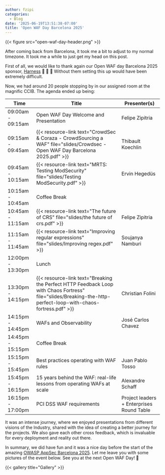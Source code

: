 ```yaml
---
author: fzipi
categories:
  - Blog
date: '2025-06-19T13:51:38-07:00'
title: 'Open WAF Day Barcelona 2025'
---
```


{{< figure src="open-waf-day-header.png" >}}

After coming back from Barcelona, it took me a bit to adjust to my normal timezone. It took me a while to just get my head on this post.

First of all, we would like to thank again our Open WAF day Barcelona 2025 sponsor, [Harness](https://www.harness.io/) :clap: :clap: :clap: Without them setting this up would have been extremely difficult.

Now, we had around 20 people stopping by in our assigned room at the magnific CCIB. The agenda ended up being:

| Time      | Title                                                                 | Presenter(s)                                  |
|-----------|-----------------------------------------------------------------------|-----------------------------------------------|
| 09:00am - 09:15am | Open WAF Day Welcome and Presentation                              | Felipe Zipitria                                |
| 09:15am - 09:45am | {{< resource-link text="CrowdSec & Coraza - CrowdSourcing a WAF" file="slides/Crowdsec - Open WAF Day Barcelona 2025.pdf" >}}                           | Thibault Koechlin                              |
| 09:45am - 10:15am | {{< resource-link text="MRTS: Testing ModSecurity" file="slides/Testing ModSecurity.pdf" >}}                                       | Ervin Hegedüs                                  |
| 10:15am - 10:45am | Coffee Break                                                     |                                               |
| 10:45am - 11:15am | {{< resource-link text="The future of CRS" file="slides/the future of crs.pdf" >}}                                             | Felipe Zipitria                                |
| 11:15am - 11:45am | {{< resource-link text="Improving regular expressions" file="slides/Improving regex.pdf" >}}                                    | Soujanya Namburi                               |
| 12:00pm - 13:30pm | Lunch                                                            |                                               |
| 13:30pm - 14:15pm | {{< resource-link text="Breaking the Perfect HTTP Feedback Loop with Chaos Fortress" file="slides/Breaking-the-http-perfect-loop-with-chaos-fortress.pdf" >}}      | Christian Folini                               |
| 14:15pm - 14:45pm | WAFs and Observability                                | José Carlos Chavez                             |
| 14:45pm - 15:15pm | Coffee Break                                                     |                                               |
| 15:15pm - 15:45pm | Best practices operating with WAF rules                          | Juan Pablo Tosso                               |
| 15:45pm - 16:15pm | 15 years behind the WAF: real-life lessons from operating WAFs at scale | Alexandre Schaff                        |
| 16:15pm - 17:00pm | PCI DSS WAF requirements | Project leaders + Enterprises Round Table |

It was an intense journey, where we enjoyed presentations from different visions of the Industry, shared with the idea of creating a better journey for the projects. We also gave each other cross feedback, which is invaluable for every deployment and reality out there.

In summary, we did have fun and it was a nice day before the start of the amazing [OWASP AppSec Barcelona 2025](https://owasp.glueup.com/event/owasp-global-appsec-eu-2025-123983/). Let me leave you with some pictures of the event below. See you at the next Open WAF Day! :wave:

{{< gallery title="Gallery" >}}